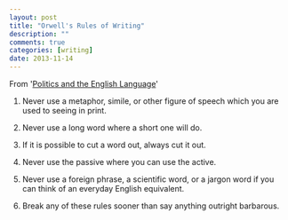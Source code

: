 ```yaml
---
layout: post
title: "Orwell's Rules of Writing"
description: ""
comments: true
categories: [writing]
date: 2013-11-14
---
```


From '[Politics and the English Language](https://www.mtholyoke.edu/acad/intrel/orwell46.htm)'

1. Never use a metaphor, simile, or other figure of speech which you are used to seeing in print.

2. Never use a long word where a short one will do.

3. If it is possible to cut a word out, always cut it out.

4. Never use the passive where you can use the active.

5. Never use a foreign phrase, a scientific word, or a jargon word if you can think of an everyday English equivalent.

6. Break any of these rules sooner than say anything outright barbarous.
